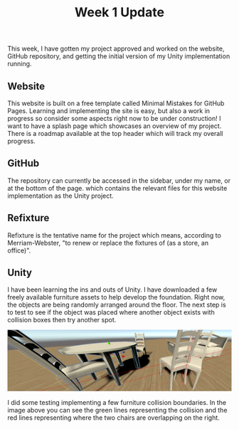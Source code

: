 ﻿---
title: "Week 1 Update"
excerpt_separator: "<!--more-->"
last_modified_at: 2021-01-28
categories:
  - Blog
tags:
  - Weekly Update
  - Update
  - Refixture
  - GitHub
  - Website
---
This week, I have gotten my project approved and worked on the website, GitHub repository, and getting the initial version of my Unity implementation running.

## Website

This website is built on a free template called Minimal Mistakes for GitHub Pages. Learning and implementing the site is easy, but also a work in progress so consider some aspects right now to be under construction! I want to have a splash page which showcases an overview of my project. There is a roadmap available at the top header which will track my overall progress.

## GitHub
The repository can currently be accessed in the sidebar, under my name, or at the bottom of the page. which contains the relevant files for this website implementation as the Unity project.

## Refixture
Refixture is the tentative name for the project which means, according to Merriam-Webster, "to renew or replace the fixtures of (as a store, an office)".

## Unity
I have been learning the ins and outs of Unity. I have downloaded a few freely available furniture assets to help develop the foundation. Right now, the objects are being randomly arranged around the floor. The next step is to test to see if the object was placed where another object exists with collision boxes then try another spot.

![Colliders and Collisions](/assets/images/Unity/Unity_2021-01-28_13-41-54.png)

I did some testing implementing a few furniture collision boundaries. In the image above you can see the green lines representing the collision and the red lines representing where the two chairs are overlapping on the right.
